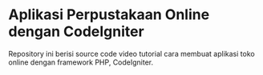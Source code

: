 # Aplikasi Perpustakaan Online dengan CodeIgniter
Repository ini berisi source code video tutorial cara membuat aplikasi toko online dengan framework PHP, CodeIgniter. 
